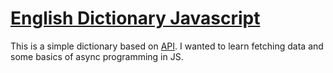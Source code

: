 <h1><a href="https://pabloberry44.github.io/dictionary/">English Dictionary Javascript</a></h1>
<p>This is a simple dictionary based on <a href="https://dictionaryapi.dev/">API</a>. I wanted to learn fetching data and some basics of async programming in JS.</p>
